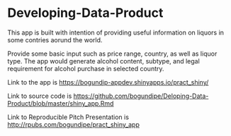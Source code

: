 # Developing-Data-Product

This app is built with intention of providing useful information on liquors in some 
contries aorund the world.

Provide some basic input such as price range, country, as well as liquor type. 
The app would generate alcohol content, subtype, and legal requirement for alcohol purchase
in selected country.

Link to the app is https://bogundip-appdev.shinyapps.io/pract_shiny/

Link to source code is https://github.com/bogundipe/Deloping-Data-Product/blob/master/shiny_app.Rmd

Link to  Reproducible Pitch Presentation is http://rpubs.com/bogundipe/pract_shiny_app  
